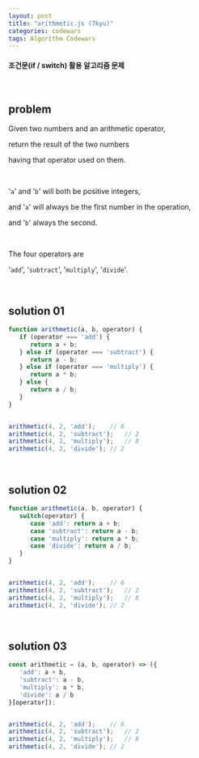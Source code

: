 ```yaml
---
layout: post
title: "arithmetic.js (7kyu)"
categories: codewars
tags: Algorithm Codewars
---
```


#### 조건문(if / switch) 활용 알고리즘 문제

<br>

## problem

Given two numbers and an arithmetic operator,

return the result of the two numbers

having that operator used on them.

<br>

'`a`' and '`b`' will both be positive integers,

and '`a`' will always be the first number in the operation,

and '`b`' always the second.

<br>

The four operators are

'`add`', '`subtract`', '`multiply`', '`divide`'.

<br>

## solution 01

```javascript
function arithmetic(a, b, operator) {
   if (operator === 'add') {
      return a + b;
   } else if (operator === 'subtract') {
      return a - b;
   } else if (operator === 'multiply') {
      return a * b;
   } else {
      return a / b;
   }
}


arithmetic(4, 2, 'add');	// 6
arithmetic(4, 2, 'subtract');	// 2
arithmetic(4, 2, 'multiply');	// 8
arithmetic(4, 2, 'divide');	// 2
```

<br>

## solution 02

```javascript
function arithmetic(a, b, operator) {
   switch(operator) {
      case 'add': return a + b;
      case 'subtract': return a - b;
      case 'multiply': return a * b;
      case 'divide': return a / b;
   }
}


arithmetic(4, 2, 'add');	// 6
arithmetic(4, 2, 'subtract');	// 2
arithmetic(4, 2, 'multiply');	// 8
arithmetic(4, 2, 'divide');	// 2
```

<br>

## solution 03

```javascript
const arithmetic = (a, b, operator) => ({
   'add': a + b,
   'subtract': a - b,
   'multiply': a * b,
   'divide': a / b
}[operator]);


arithmetic(4, 2, 'add');	// 6
arithmetic(4, 2, 'subtract');	// 2
arithmetic(4, 2, 'multiply');	// 8
arithmetic(4, 2, 'divide');	// 2
```


